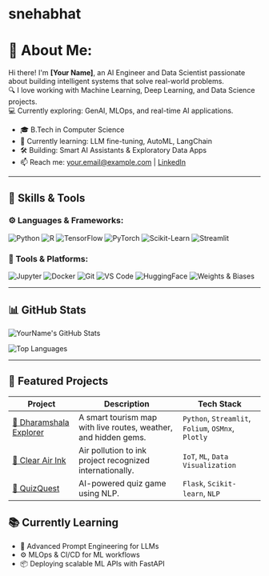 # snehabhat
# 💫 About Me:
Hi there! I'm **[Your Name]**, an AI Engineer and Data Scientist passionate about building intelligent systems that solve real-world problems.  
🔍 I love working with Machine Learning, Deep Learning, and Data Science projects.  
💻 Currently exploring: GenAI, MLOps, and real-time AI applications.

- 🎓 B.Tech in Computer Science
- 🌱 Currently learning: LLM fine-tuning, AutoML, LangChain
- 🛠️ Building: Smart AI Assistants & Exploratory Data Apps
- 📫 Reach me: [your.email@example.com](mailto:bhatsneha83@gmail.com) | [LinkedIn](https://www.linkedin.com/in/sneha-bhat-2b3557291/)
---

## 🧠 Skills & Tools

### ⚙️ Languages & Frameworks:
![Python](https://img.shields.io/badge/-Python-3776AB?logo=python&logoColor=white&style=flat)
![R](https://img.shields.io/badge/-R-276DC3?logo=r&logoColor=white&style=flat)
![TensorFlow](https://img.shields.io/badge/-TensorFlow-FF6F00?logo=tensorflow&logoColor=white&style=flat)
![PyTorch](https://img.shields.io/badge/-PyTorch-EE4C2C?logo=pytorch&logoColor=white&style=flat)
![Scikit-Learn](https://img.shields.io/badge/-Scikit--Learn-F7931E?logo=scikit-learn&logoColor=white&style=flat)
![Streamlit](https://img.shields.io/badge/-Streamlit-FF4B4B?logo=streamlit&logoColor=white&style=flat)

### 🧰 Tools & Platforms:
![Jupyter](https://img.shields.io/badge/-Jupyter-F37626?logo=jupyter&logoColor=white&style=flat)
![Docker](https://img.shields.io/badge/-Docker-2496ED?logo=docker&logoColor=white&style=flat)
![Git](https://img.shields.io/badge/-Git-F05032?logo=git&logoColor=white&style=flat)
![VS Code](https://img.shields.io/badge/-VS%20Code-007ACC?logo=visual-studio-code&logoColor=white&style=flat)
![HuggingFace](https://img.shields.io/badge/-HuggingFace-FFD21F?logo=huggingface&logoColor=black&style=flat)
![Weights & Biases](https://img.shields.io/badge/-WandB-FFBE00?logo=wandb&logoColor=black&style=flat)

---

## 📊 GitHub Stats

![YourName's GitHub Stats](https://github-readme-stats.vercel.app/api?username=YourGitHubUsername&show_icons=true&theme=tokyonight&hide=prs)

![Top Languages](https://github-readme-stats.vercel.app/api/top-langs/?username=YourGitHubUsername&layout=compact&theme=tokyonight)

---

## 🚀 Featured Projects

| Project | Description | Tech Stack |
|--------|-------------|------------|
| [🔗 Dharamshala Explorer](https://github.com/YourUsername/dharamshala-explorer) | A smart tourism map with live routes, weather, and hidden gems. | `Python`, `Streamlit`, `Folium`, `OSMnx`, `Plotly` |
| [🔗 Clear Air Ink](https://github.com/YourUsername/clear-air-ink) | Air pollution to ink project recognized internationally. | `IoT`, `ML`, `Data Visualization` |
| [🔗 QuizQuest](https://github.com/YourUsername/quizquest) | AI-powered quiz game using NLP. | `Flask`, `Scikit-learn`, `NLP` |



## 📚 Currently Learning

- 🤖 Advanced Prompt Engineering for LLMs  
- ⚙️ MLOps & CI/CD for ML workflows  
- 📦 Deploying scalable ML APIs with FastAPI  





